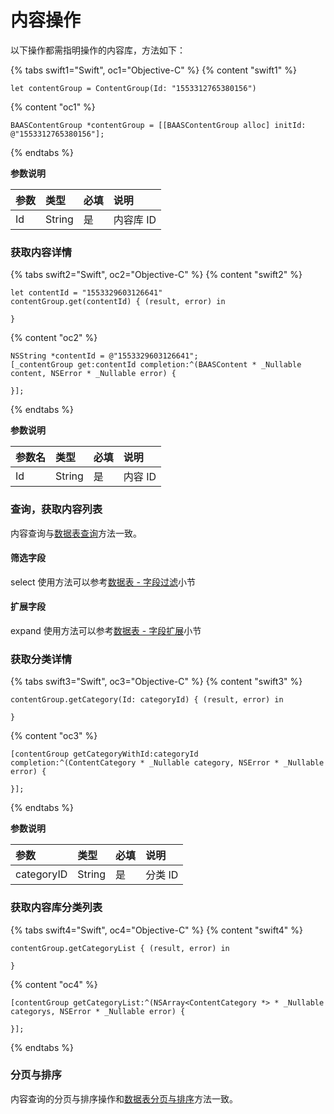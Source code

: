 # 内容操作

以下操作都需指明操作的内容库，方法如下：

{% tabs swift1="Swift", oc1="Objective-C" %}
{% content "swift1" %}
```
let contentGroup = ContentGroup(Id: "1553312765380156")
```
{% content "oc1" %}
```
BAASContentGroup *contentGroup = [[BAASContentGroup alloc] initId: @"1553312765380156"];
```
{% endtabs %}

**参数说明**

| 参数           | 类型    | 必填 | 说明 |
| :------------- | :----- | :-- | :-- |
| Id | String | 是  | 内容库 ID |

### 获取内容详情

{% tabs swift2="Swift", oc2="Objective-C" %}
{% content "swift2" %}
```
let contentId = "1553329603126641"
contentGroup.get(contentId) { (result, error) in

}
```
{% content "oc2" %}
```
NSString *contentId = @"1553329603126641";
[_contentGroup get:contentId completion:^(BAASContent * _Nullable content, NSError * _Nullable error) {

}];
```
{% endtabs %}

**参数说明**

| 参数名      | 类型   | 必填  | 说明 |
| :--------- | :----- | :--- | :-- |
| Id | String | 是   | 内容 ID |

### 查询，获取内容列表

内容查询与[数据表查询](../schema/query.md)方法一致。

#### 筛选字段 

select 使用方法可以参考[数据表 - 字段过滤](/ios-sdk/schema/select-and-expand.md)小节

#### 扩展字段 

expand 使用方法可以参考[数据表 - 字段扩展](/ios-sdk/schema/select-and-expand.md)小节

### 获取分类详情

{% tabs swift3="Swift", oc3="Objective-C" %}
{% content "swift3" %}
```
contentGroup.getCategory(Id: categoryId) { (result, error) in

}
```
{% content "oc3" %}
```
[contentGroup getCategoryWithId:categoryId completion:^(ContentCategory * _Nullable category, NSError * _Nullable error) {

}];
```
{% endtabs %}

**参数说明**

| 参数        | 类型   | 必填 | 说明 |
| :--------- | :----  | :-- | :-- |
| categoryID | String |  是 | 分类 ID |

### 获取内容库分类列表

{% tabs swift4="Swift", oc4="Objective-C" %}
{% content "swift4" %}
```
contentGroup.getCategoryList { (result, error) in

}
```
{% content "oc4" %}
```
[contentGroup getCategoryList:^(NSArray<ContentCategory *> * _Nullable categorys, NSError * _Nullable error) {

}];
```
{% endtabs %}

### 分页与排序
内容查询的分页与排序操作和[数据表分页与排序](../schema/limit-and-order.md)方法一致。
